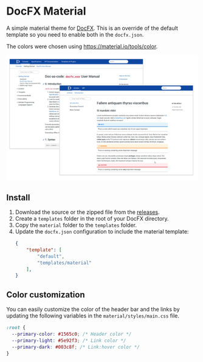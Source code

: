 # DocFX Material

A simple material theme for [DocFX](https://dotnet.github.io/docfx/). This is an
override of the default template so you need to enable both in the `docfx.json`.

The colors were chosen using <https://material.io/tools/color>.

![DocFX Material Site](./docs/images/material-site.png)

## Install

1. Download the source or the zipped file from the [releases](https://github.com/ovasquez/docfx-material/releases).
2. Create a `templates` folder in the root of your DocFX directory.
3. Copy the `material` folder to the `templates` folder.
4. Update the `docfx.json` configuration to include the material template:
    ```json
    {
        "template": [
            "default",
            "templates/material"
        ],
    }
    ```

## Color customization

You can easily customize the color of the header bar and the links by updating
the following variables in the `material/styles/main.css` file.

```css
:root {
  --primary-color: #1565c0; /* Header color */
  --primary-light: #5e92f3; /* Link color */
  --primary-dark: #003c8f; /* Link:hover color */
}
```
